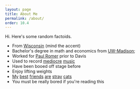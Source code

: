 ```yaml
---
layout: page
title: About Me
permalink: /about/
order: 10.4
---
```


Hi. Here's some random factoids.

* From [Wisconsin](wisconsin.jpg) (mind the accent)
* Bachelor's degree in math and economics from [UW-Madison](uwmadison.jpg); 
* Worked for [Paul Romer](https://en.wikipedia.org/wiki/Paul_Romer) prior to Davis
* Used to record [mediocre](https://youtu.be/a8SugaNcU98) [music](https://youtu.be/ZQbgzGuZRXg)
* Have been booed off stage before
* Enjoy lifting weights
* [My](https://youtu.be/vPQK9yEjJ8E) [best](https://youtu.be/NZAu0g-MDws)
  [friends](https://youtu.be/NmfF18jSU_c) [are](https://youtu.be/vqGo6AzBPvk)
  [stray](https://youtu.be/D8_4oXLJmC4) [cats](https://youtu.be/sO0uWgMzu6E)  
* You must be really bored if you're reading this

